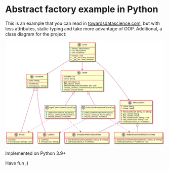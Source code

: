# Abstract factory example in Python
This is an example that you can read in [towardsdatascience.com](https://towardsdatascience.com/python-factories-for-scalable-reusable-and-elegant-code-1358ea06936d),
but with less attributes, static typing and take more advantage of OOP. Additional, a class diagram for the project:

![Abstract factory class diagram](./images/class_diagram_abstract_factory.png)

Implemented on Python 3.9+

Have fun ;)